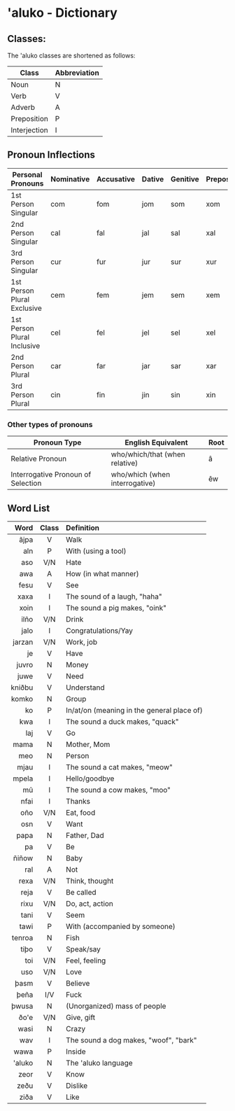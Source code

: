 # 'aluko - Dictionary

## Classes:

The 'aluko classes are shortened as follows:

| **Class**    | **Abbreviation** |
| ------------ | ---------------- |
| Noun         | N                |
| Verb         | V                |
| Adverb       | A                |
| Preposition  | P                |
| Interjection | I                |

## Pronoun Inflections

| Personal Pronouns           | **Nominative** | **Accusative** | **Dative** | **Genitive** | **Prepositional** |
| --------------------------- | -------------- | -------------- | ---------- | ------------ | ----------------- |
| 1st Person Singular         | com            | fom            | jom        | som          | xom               |
| 2nd Person Singular         | cal            | fal            | jal        | sal          | xal               |
| 3rd Person Singular         | cur            | fur            | jur        | sur          | xur               |
| 1st Person Plural Exclusive | cem            | fem            | jem        | sem          | xem               |
| 1st Person Plural Inclusive | cel            | fel            | jel        | sel          | xel               |
| 2nd Person Plural           | car            | far            | jar        | sar          | xar               |
| 3rd Person Plural           | cin            | fin            | jin        | sin          | xin               |

### Other types of pronouns

| **Pronoun Type**                   | **English Equivalent**                 | **Root** |
| ---------------------------------- | -------------------------------------- | -------- |
| Relative Pronoun                   | who/which/that (when relative)         | â        |
| Interrogative Pronoun of Selection | who/which (when interrogative)         | êw       |

## Word List

| **Word**       | **Class** | **Definition**                                                                                  |
| -------------: | :-------: | :---------------------------------------------------------------------------------------------- |
| ãjpa           | V         | Walk                                                                                            |
| aln            | P         | With (using a tool)                                                                             |
| aso            | V/N       | Hate                                                                                            |
| awa            | A         | How (in what manner)                                                                            |
| fesu           | V         | See                                                                                             |
| xaxa           | I         | The sound of a laugh, "haha"                                                                    |
| xoin           | I         | The sound a pig makes, "oink"                                                                   |
| ilño           | V/N       | Drink                                                                                           |
| jalo           | I         | Congratulations/Yay                                                                             |
| jarzan         | V/N       | Work, job                                                                                       |
| je             | V         | Have                                                                                            |
| juvro          | N         | Money                                                                                           |
| juwe           | V         | Need                                                                                            |
| kniðbu         | V         | Understand                                                                                      |
| komko          | N         | Group                                                                                           |
| ko             | P         | In/at/on (meaning in the general place of)                                                      |
| kwa            | I         | The sound a duck makes, "quack"                                                                 |
| laj            | V         | Go                                                                                              |
| mama           | N         | Mother, Mom                                                                                     |
| meo            | N         | Person                                                                                          |
| mjau           | I         | The sound a cat makes, "meow"                                                                   |
| mpela          | I         | Hello/goodbye                                                                                   |
| mû             | I         | The sound a cow makes, "moo"                                                                    |
| nfai           | I         | Thanks                                                                                          |
| oño            | V/N       | Eat, food                                                                                       |
| osn            | V         | Want                                                                                            |
| papa           | N         | Father, Dad                                                                                     |
| pa             | V         | Be                                                                                              |
| ñiñow          | N         | Baby                                                                                            |
| ral            | A         | Not                                                                                             |
| rexa           | V/N       | Think, thought                                                                                  |
| reja           | V         | Be called                                                                                       |
| rixu           | V/N       | Do, act, action                                                                                 |
| tani           | V         | Seem                                                                                            |
| tawi           | P         | With (accompanied by someone)                                                                   |
| tenroa         | N         | Fish                                                                                            |
| tiþo           | V         | Speak/say                                                                                       |
| toi            | V/N       | Feel, feeling                                                                                   |
| uso            | V/N       | Love                                                                                            |
| þasm           | V         | Believe                                                                                         |
| þeña           | I/V       | Fuck                                                                                            |
| þwusa          | N         | (Unorganized) mass of people                                                                    |
| ðo'e           | V/N       | Give, gift                                                                                      |
| wasi           | N         | Crazy                                                                                           |
| wav            | I         | The sound a dog makes, "woof", "bark"                                                           |
| wawa           | P         | Inside                                                                                          |
| 'aluko         | N         | The 'aluko language                                                                             |
| zeor           | V         | Know                                                                                            |
| zeðu           | V         | Dislike                                                                                         |
| ziða           | V         | Like                                                                                            |